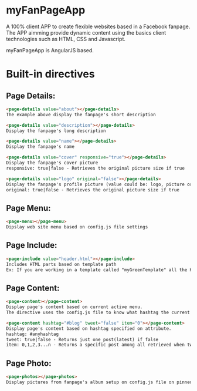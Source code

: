 # myFanPageApp
A 100% client APP to create flexible websites based in a Facebook fanpage. The APP aimming provide dynamic content using the basics client technologies such as HTML, CSS and Javascript.

myFanPageApp is AngularJS based.

# Built-in directives

Page Details:
-------------------------
```html
<page-details value="about"></page-details>
The example above display the fanpage's short description

<page-details value="description"></page-details>
Display the fanpage's long description

<page-details value="name"></page-details>
Display the fanpage's name

<page-details value="cover" responsive="true"></page-details>
Display the fanpage's cover picture
responsive: true|false - Retrieves the original picture size if true

<page-details value="logo" original="false"></page-details>
Display the fanpage's profile picture (value could be: logo, picture or profilepicture)
original: true|false - Retrieves the original picture size if true
```

Page Menu:
-------------------------
```html
<page-menu></page-menu>
Dipslay web site menu based on config.js file settings

```

Page Include:
-------------------------
```html
<page-include value="header.html"></page-include>
Includes HTML parts based on template path
Ex: If you are working in a template called "myGreenTemplate" all the HTML parts added as a value must be inside the template folder "myGreenTemplate".
```

Page Content:
-------------------------
```html
<page-content></page-content>
Display page's content based on current active menu.
The directive uses the config.js file to know what hashtag the current page is targeting.

<page-content hashtag="#blog" tweet="false" item="0"></page-content>
Display page's content based on hashtag specified on attribute.
hashtag: #anyhashtag
tweet: true|false - Returns just one post(latest) if false
item: 0,1,2,3...n - Returns a specific post among all retrieved when tweet equals true
```

Page Photo:
-------------------------
```html
<page-photos></page-photos>
Display pictures from fanpage's album setup on config.js file on pinned menu photoFanPage.
```
